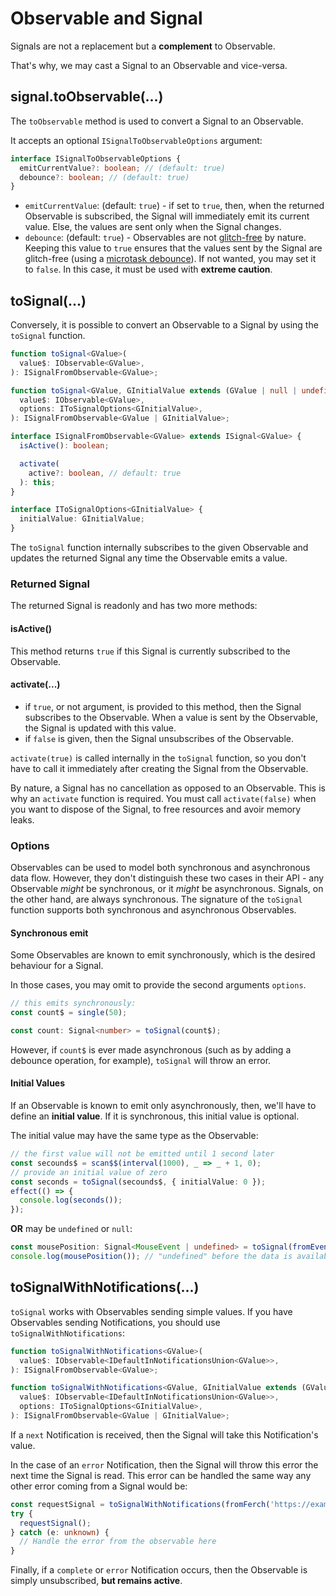 # Observable and Signal

Signals are not a replacement but a **complement** to Observable.

That's why, we may cast a Signal to an Observable and vice-versa.

## signal.toObservable(...)

The `toObservable` method is used to convert a Signal to an Observable.

It accepts an optional `ISignalToObservableOptions` argument:

```ts
interface ISignalToObservableOptions {
  emitCurrentValue?: boolean; // (default: true)
  debounce?: boolean; // (default: true)
}
```

- `emitCurrentValue`: (default: `true`) - if set to `true`, then, when the returned Observable is subscribed, the Signal will immediately emit its current value.
  Else, the values are sent only when the Signal changes.
- `debounce`: (default: `true`) - Observables are not [glitch-free](https://en.wikipedia.org/wiki/Reactive_programming#Glitches) by nature.
  Keeping this value to `true` ensures that the values sent by the Signal are glitch-free (using a [microtask debounce](/docs/reference/debounce-microtask-observable-pipe/)).
  If not wanted, you may set it to `false`. In this case, it must be used with **extreme caution**.


## toSignal(...)

Conversely, it is possible to convert an Observable to a Signal by using the `toSignal` function.

```ts
function toSignal<GValue>(
  value$: IObservable<GValue>,
): ISignalFromObservable<GValue>;

function toSignal<GValue, GInitialValue extends (GValue | null | undefined)>(
  value$: IObservable<GValue>,
  options: IToSignalOptions<GInitialValue>,
): ISignalFromObservable<GValue | GInitialValue>;
```

```ts
interface ISignalFromObservable<GValue> extends ISignal<GValue> {
  isActive(): boolean;

  activate(
    active?: boolean, // default: true
  ): this;
}

interface IToSignalOptions<GInitialValue> {
  initialValue: GInitialValue;
}
```

The `toSignal` function internally subscribes to the given Observable and updates the returned Signal any time the Observable emits a value.

### Returned Signal

The returned Signal is readonly and has two more methods:

#### isActive()

This method returns `true` if this Signal is currently subscribed to the Observable.

#### activate(...)

- if `true`, or not argument, is provided to this method, then the Signal subscribes to the Observable.
When a value is sent by the Observable, the Signal is updated with this value.
- if `false` is given, then the Signal unsubscribes of the Observable.

`activate(true)` is called internally in the `toSignal` function, so you don't have to call it immediately after creating the Signal from the Observable.

By nature, a Signal has no cancellation as opposed to an Observable. This is why an `activate` function is required.
You must call `activate(false)` when you want to dispose of the Signal, to free resources and avoir memory leaks.

### Options

Observables can be used to model both synchronous and asynchronous data flow.
However, they don't distinguish these two cases in their API - any Observable *might* be synchronous, or it *might* be asynchronous.
Signals, on the other hand, are always synchronous.
The signature of the `toSignal` function supports both synchronous and asynchronous Observables.

#### Synchronous emit

Some Observables are known to emit synchronously, which is the desired behaviour for a Signal.

In those cases, you may omit to provide the second arguments `options`.

```ts
// this emits synchronously:
const count$ = single(50);

const count: Signal<number> = toSignal(count$);
```

However, if `count$` is ever made asynchronous (such as by adding a debounce operation, for example), `toSignal` will throw an error.


#### Initial Values

If an Observable is known to emit only asynchronously, then, we'll have to define an **initial value**.
If it is synchronous, this initial value is optional.

The initial value may have the same type as the Observable:

```ts
// the first value will not be emitted until 1 second later
const secounds$ = scan$$(interval(1000), _ => _ + 1, 0);
// provide an initial value of zero
const seconds = toSignal(secounds$, { initialValue: 0 });
effect(() => {
  console.log(seconds());
});
```

**OR** may be `undefined` or `null`:

```ts
const mousePosition: Signal<MouseEvent | undefined> = toSignal(fromEventTarget(window, mousemove), { initialValue: undefined });
console.log(mousePosition()); // "undefined" before the data is available
```


## toSignalWithNotifications(...)

`toSignal` works with Observables sending simple values.
If you have Observables sending Notifications, you should use `toSignalWithNotifications`:

```ts
function toSignalWithNotifications<GValue>(
  value$: IObservable<IDefaultInNotificationsUnion<GValue>>,
): ISignalFromObservable<GValue>;

function toSignalWithNotifications<GValue, GInitialValue extends (GValue | null | undefined)>(
  value$: IObservable<IDefaultInNotificationsUnion<GValue>>,
  options: IToSignalOptions<GInitialValue>,
): ISignalFromObservable<GValue | GInitialValue>;
```



If a `next` Notification is received, then the Signal will take this Notification's value.

In the case of an `error` Notification, then the Signal will throw this error the next time the Signal is read.
This error can be handled the same way any other error coming from a Signal would be:

```ts
const requestSignal = toSignalWithNotifications(fromFerch('https://example.com'));
try {
  requestSignal();
} catch (e: unknown) {
  // Handle the error from the observable here
}
```

Finally, if a `complete` or `error` Notification occurs, then the Observable is simply unsubscribed, **but remains active**.


